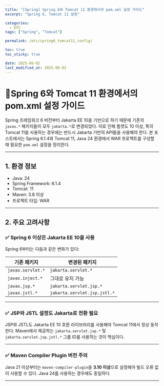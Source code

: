 ```yaml
---
title: "[Spring] Spring 6와 Tomcat 11 환경에서의 pom.xml 설정 가이드"
excerpt: "Spring 6, Tomcat 11 설정"

categories:
  - ETC
tags: ["Spring", "Tomcat"]

permalink: /etc/spring6_tomcat11_config/

toc: true
toc_sticky: true

date: 2025-06-02
last_modified_at: 2025-06-02
---
```


# 📜Spring 6와 Tomcat 11 환경에서의 pom.xml 설정 가이드
Spring 프레임워크 6 버전부터 Jakarta EE 10을 기반으로 하기 때문에 기존의 `javax.*` 패키지들이 모두 `jakarta.*`로 변경되었다. 이로 인해 톰캣도 10 이상, 특히 Tomcat 11을 사용하는 경우에는 반드시 Jakarta 기반의 API들을 사용해야 한다. 본 포스트에서는 Spring 6.1.4와 Tomcat 11, Java 24 환경에서 WAR 프로젝트를 구성할 때 필요한 `pom.xml` 설정을 정리한다.

---

## 1. 환경 정보

- Java: 24
- Spring Framework: 6.1.4
- Tomcat: 11
- Maven: 3.8 이상
- 프로젝트 타입: WAR

---

## 2. 주요 고려사항

### ✅ Spring 6 이상은 Jakarta EE 10을 사용

Spring 6부터는 다음과 같은 변화가 있다:

| 기존 패키지         | 변경된 패키지            |
|--------------------|--------------------------|
| `javax.servlet.*`  | `jakarta.servlet.*`      |
| `javax.inject.*`   | 그대로 유지 가능         |
| `javax.jsp.*`      | `jakarta.servlet.jsp.*`  |
| `javax.jstl.*`     | `jakarta.servlet.jsp.jstl.*` |

---

### ✅ JSP와 JSTL 설정도 Jakarta로 전환 필요

JSP와 JSTL도 Jakarta EE 10 호환 라이브러리를 사용해야 Tomcat 11에서 정상 동작한다. Maven에서 제공하는 `jakarta.servlet.jsp.*` 및 `jakarta.servlet.jsp.jstl.*` 그룹 ID를 사용하는 것이 핵심이다.

---

### ✅ Maven Compiler Plugin 버전 주의

Java 21 이상부터는 `maven-compiler-plugin`을 **3.10 이상**으로 설정해야 빌드 오류 없이 사용할 수 있다. Java 24를 사용하는 경우에도 동일하다.

---